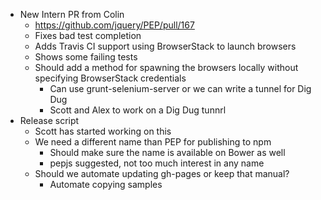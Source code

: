 * New Intern PR from Colin
  * https://github.com/jquery/PEP/pull/167
  * Fixes bad test completion
  * Adds Travis CI support using BrowserStack to launch browsers
  * Shows some failing tests
  * Should add a method for spawning the browsers locally without specifying BrowserStack credentials
    * Can use grunt-selenium-server or we can write a tunnel for Dig Dug
    * Scott and Alex to work on a Dig Dug tunnrl
* Release script
  * Scott has started working on this
  * We need a different name than PEP for publishing to npm
    * Should make sure the name is available on Bower as well
    * pepjs suggested, not too much interest in any name
  * Should we automate updating gh-pages or keep that manual?
    * Automate copying samples
